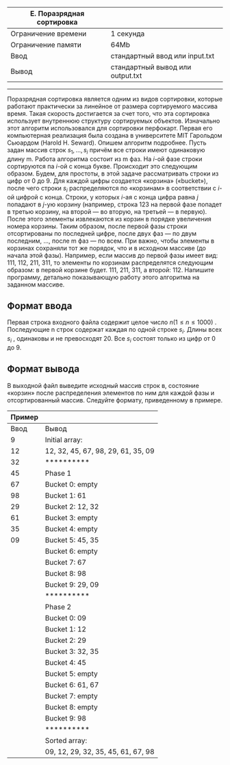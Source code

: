 |E. Поразрядная сортировка||
|-|-|
Ограничение времени|	1 секунда
Ограничение памяти|	64Mb
Ввод|	стандартный ввод или input.txt
Вывод|	стандартный вывод или output.txt
<hr>

Поразрядная сортировка является одним из видов сортировки, которые работают практически за линейное от размера сортируемого массива время. Такая скорость достигается за счет того, что эта сортировка использует внутреннюю структуру сортируемых объектов. Изначально этот алгоритм использовался для сортировки перфокарт. Первая его компьютерная реализация была создана в университете MIT Гарольдом Сьюардом (Harold Н. Seward). Опишем алгоритм подробнее. Пусть задан массив строк $s_1 , ..., s_i$ причём все строки имеют одинаковую длину m. Работа алгоритма состоит из m фаз. На $i$-ой фазе строки сортируются па $i$-ой с конца букве. Происходит это следующим образом. Будем, для простоты, в этой задаче рассматривать строки из цифр от 0 до 9. Для каждой цифры создается «корзина» («bucket»), после чего строки $s_i$ распределяются по «корзинам» в соответствии с $i$-ой цифрой с конца. Строки, у которых $i$-ая с конца цифра равна $j$ попадают в $j$-ую корзину (например, строка 123 на первой фазе попадет в третью корзину, на второй — во вторую, на третьей — в первую). После этого элементы извлекаются из корзин в порядке увеличения номера корзины. Таким образом, после первой фазы строки отсортированы по последней цифре, после двух фаз — по двум последним, ..., после m фаз — по всем. При важно, чтобы элементы в корзинах сохраняли тот же порядок, что и в исходном массиве (до начала этой фазы). Например, если массив до первой фазы имеет вид: 111, 112, 211, 311, то элементы по корзинам распределятся следующим образом: в первой корзине будет. 111, 211, 311, а второй: 112. Напишите программу, детально показывающую работу этого алгоритма на заданном массиве.

## Формат ввода
Первая строка входного файла содержит целое число $n (1 ≤ n ≤ 1000)$ . Последующие n строк содержат каждая по одной строке $s_i$. Длины всех $s_i$ , одинаковы и не превосходят 20. Все $s_i$ состоят только из цифр от 0 до 9.

## Формат вывода
В выходной файл выведите исходный массив строк в, состояние «корзин» после распределения элементов по ним для каждой фазы и отсортированный массив. Следуйте формату, приведенному в примере.

|Пример||
|-|-|
Ввод|	Вывод
9|Initial array:
12|12, 32, 45, 67, 98, 29, 61, 35, 09
32|**********
45|Phase 1
67|Bucket 0: empty
98|Bucket 1: 61
29|Bucket 2: 12, 32
61|Bucket 3: empty
35|Bucket 4: empty
09|Bucket 5: 45, 35
||Bucket 6: empty
||Bucket 7: 67
||Bucket 8: 98
||Bucket 9: 29, 09
||**********
||Phase 2
||Bucket 0: 09
||Bucket 1: 12
||Bucket 2: 29
||Bucket 3: 32, 35
||Bucket 4: 45
||Bucket 5: empty
||Bucket 6: 61, 67
||Bucket 7: empty
||Bucket 8: empty
||Bucket 9: 98
||**********
||Sorted array:
||09, 12, 29, 32, 35, 45, 61, 67, 98
